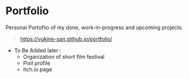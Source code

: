 # Portfolio
Personal Portoflio of my done, work-in-progress and upcoming projects.
> https://yukine-san.github.io/portfolio/

- To Be Added later :
  - Organization of short film festival
  - Pixil profile
  - Itch.io page
